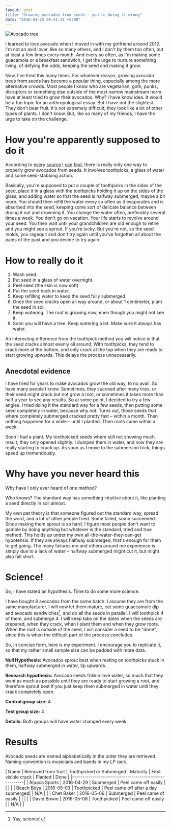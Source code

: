 ```yaml
---
layout: post
title: "Growing avocados from seeds – you're doing it wrong"
date: "2016-04-25 09:41:41 +0200"
---
```


![Avocado tree][tree-img]

I learned to love avocado when I moved in with my girlfriend around 2012. I'm
not an avid lover, like so many others, and I don't by them too often, but at
least a few times every month. And every so often, as I'm making some guacamole
or a breakfast sandwich, I get the urge to nurture somehting living, of defying
the odds, keeping the seed and making it grow.

Now, I've tried this many times. For whatever reason, growing avocado trees
from seeds has become a popular thing, especially among the more alternative
crowds. Most people I know who are vegetarian, goth, punks, disruptors or
something else outside of the most narrow mainstream norm have at least tried
to grow their avocados. Why? I have know idea. It would be a fun topic for an
anthropological essay. But I have not the slightest. They don't bear fruit,
it's not extremely difficult, they look like a lot of other types of plants. I
don't know. But, like so many of my friends, I have the urge to take on the
challenge.

# How you're apparently supposed to do it

According to [every][every] [source][source] [I][i] [can][can] [find][find],
there is really only one way to properly grow avocados from seeds. It involves
toothpicks, a glass of water and some seed-stabbing action. 

Basically, you're supposed to put a couple of toothpicks in the sides of the
seed, place it in a glass with the toothpicks holding it up on the sides of the
glass, and adding water so that the seed is halfway submerged, maybe a bit
more. You should then refill the water every so often as it evaporates and is
absorbed into the seed, keeping some sort of delicate balance between drying it
out and drowning it.  You change the water often, preferably several times a
week. You don't go on vacation. Your life starts to revolve around your seed.
You then wait until your grandchildren are old enough to retire and you might
see a sprout. If you're lucky. But you're not, so the seed molds, you ragequit
and don't try again until you've forgotten all about the pains of the past and
you decide to try again.

# How to really do it

1. Wash seed.
1. Put seed in a glass of water overnight.
1. Peel seed (the skin is now soft)
1. Put the seed back in water.
1. Keep refilling water to keep the seed fully submerged.
1. Once the seed cracks open all way around, or about 1 centimeter, plant the
   seed in soil.
1. Keep watering. The root is growing now, enen though you might not see it.
1. Soon you will have a tree. Keep watering a lot. Make sure it always has water.

An interesting difference from the toothpick method you will notice is that the
seed cracks almost evenly all around. With toothpicks, they tend to crack more
at the bottom, and only crack at the top when they are ready to start growing
upwards. This delays the process unnecessarily.

## Anecdotal evidence

I have tried for years to make avocados grow the old way, to no avail. So have
many people I know. Sometimes, they succeed after many tries, or their seed
might crack but not grow a root, or sometimes it takes more than half a year to
see any results. So at some point, I decided to try a few angles. I tried doing
it the standard way for a few seeds, then putting some seed completely in
water, because why not. Turns out, those seeds that where completely submerged
cracked pretty fast – within a month. Then nothing happened for a while – until
I planted. Then roots came within a week.

Soon I had a plant. My toothpicked seeds where still not showing much result,
they only opened slightly. I dumped them in water, and now they are really
starting to crack up. As soon as I move to the submersion trick, things speed
up tremendously.


# Why have you never heard this

Why have I only ever heard of one method? 

Who knows? The standard way has something intuitive about it, like planting a
seed directly in soil almost. 

My own pet theory is that someone figured out the
standard way, spread the word, and a lot of other people tried. Some failed,
some succeeded. Since making them sprout is so hard, I figure most people don't
want to gamble by doing anything but whatever is the standard, tried and true
method. This holds up under my own all-the-water-they-can-get hypotehsis: If
they are always halfway submerged, that's enough for them to get going. The
many failures me and others around me experience is simply due to a lack of
water – halfway submerged *might* cut it, but might also fall short.

# Science!


So, I have stated an hypothesis. Time to do some more science.

I have bought 8 avocados from the same batch. I assume they are from the same
manufacturer. I will now let them mature, eat some guaccamole dip and avocado
sandwiches[^science], and do all the seeds in parallel. I will toothpick 4 of
them, and submerge 4. I will keep tabs on the dates when the seeds are
prepared, when they crack, when I plant them and when they grow roots. When the
root is outside of the seed, I will consider a seed to be "done", since this is
when the difficult part of the process concludes.

So, in concise form, here is my experiment. I encourage you to replicate it, so
that my rather small sample size can be padded with more data.

**Null Hypothesis:** Avocados sprout best when resting on toothpicks stuck in
them, halfway submerged in water, tip upwards.

**Research hypothesis:** Avocado seeds frikkin love water, so much that they
want as much as possible until they are ready to start growing a root, and
therefore sprout best if you just keep them submerged in water until they crack
completely open.

**Control group size:** 4

**Test group size:** 4

**Details:** Both groups will have water changed every week.

# Results

Avocado seeds are named alphabetically in the order they are retrieved. Naming convention is musicians and bands in my LP rack.

| Name | Removed from fruit | Toothpicked or Submerged | Maturity | First visible crack | Planted | Done |
|------------------------------------------------------|
| Alpaca Sports | 2016-04-29 | Submerged | Peel came off easily | | | |
| Beach Boys | 2016-05-03 | Toothpicked | Peel came off after a day submerged| | N/A | |
| Chet Baker | 2016-05-06 | Submerged | Peel came of easily | | | |
| David Bowie | 2016-05-08 | Toothpicked | Peel came off easily | | N/A | |


[^science]: Yay, science!

[tree-img]: https://upload.wikimedia.org/wikipedia/commons/2/2e/Avocado_Seedling.jpg
[every]: http://inhabitat.com/how-to-grow-an-avocado-tree-from-an-avocado-pit/
[source]: http://www.wikihow.com/Plant-an-Avocado-Tree
[i]: https://www.youtube.com/watch?v=CTR1oZimeAM
[can]: http://www.lifehack.org/articles/lifestyle/how-grow-avocado-tree.html
[find]: https://www.google.se/search?q=grow%20avocado%20from%20seed

